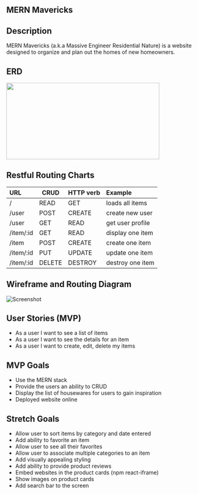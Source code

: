 ## MERN Mavericks

## Description
MERN Mavericks (a.k.a Massive Engineer Residential Nature) is a website designed to organize and plan out the homes of new homeowners. 

## ERD
<img src="./img/ERDsv2.png" width="400px" height="200px"/>

## Restful Routing Charts

| URL                      | CRUD   | HTTP verb | Example                                                            |
|:------------------------ | ------ |:--------- |:------------------------------------------------------------------ |
| /                        | READ   | GET       | loads all items                                                    |
| /user                    | POST   | CREATE    | create new user                                                    |
| /user                    | GET    | READ      | get user profile                                                   |
| /item/:id                | GET    | READ      | display one item                                                   |
| /item                    | POST   | CREATE    | create one item                                                    |
| /item/:id                | PUT    | UPDATE    | update one item                                                    |
| /item/:id                | DELETE | DESTROY   | destroy one item                                                   |


## Wireframe and Routing Diagram
![Screenshot](./img/Wireframe.png)


## User Stories (MVP)
* As a user I want to see a list of items
* As a user I want to see the details for an item
* As a user I want to create, edit, delete my items


## MVP Goals
* Use the MERN stack
* Provide the users an ability to CRUD
* Display the list of housewares for users to gain inspiration
* Deployed website online


## Stretch Goals
* Allow user to sort items by category and date entered
* Add ability to favorite an item
* Allow user to see all their favorites
* Allow user to associate multiple categories to an item
* Add visually appealing styling
* Add ability to provide product reviews
* Embed websites in the product cards (npm react-iframe)
* Show images on product cards
* Add search bar to the screen